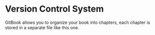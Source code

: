 # Version Control System

<!-- toc --> 

GitBook allows you to organize your book into chapters, each chapter is stored in a separate file like this one.
